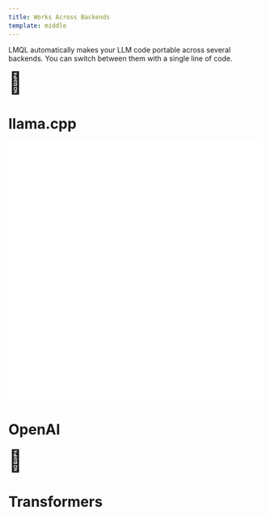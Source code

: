 ```yaml
---
title: Works Across Backends
template: middle
---
```


LMQL automatically makes your LLM code portable across several backends. You can switch between them with a single line of code.

<div class="cards">
    <div>
        <span style="font-size: 3.0em;">🦙</span>
        <h1>llama.cpp</h1>
    </div>
    <div>
        <img src="../public/openai.svg" alt="OpenAI" class="invert"/>
        <h1>OpenAI</h1>
    </div>
    <div>
        <span style="font-size: 3.0em;">🤗</span>
        <h1>Transformers</h1>
    </div>
</div>
